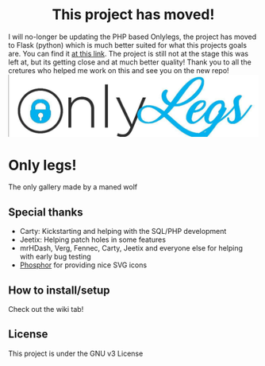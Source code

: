 <h1 align="center">This project has moved!</h1>
I will no-longer be updating the PHP based Onlylegs, the project has moved to Flask (python) which is much better suited for what this projects goals are. You can find it <a href="https://github.com/Fluffy-Bean/onlylegs">at this link</a>. The project is still not at the stage this was left at, but its getting close and at much better quality! Thank you to all the cretures who helped me work on this and see you on the new repo!

<div align="center">
    <img src="onlylegs.jpg" width="621px" align="center">
    <p></p>
</div>

# Only legs!
The only gallery made by a maned wolf

## Special thanks
* Carty: Kickstarting and helping with the SQL/PHP development
* Jeetix: Helping patch holes in some features
* mrHDash, Verg, Fennec, Carty, Jeetix and everyone else for helping with early bug testing
* <a class='link' href="https://phosphoricons.com/">Phosphor</a> for providing nice SVG icons

## How to install/setup
Check out the wiki tab!

## License
This project is under the GNU v3 License
